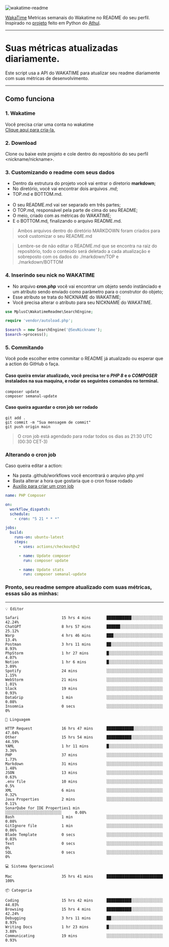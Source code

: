 ![wakatime-readme](https://socialify.git.ci/bymatheus/wakatime-readme/image?description=1&descriptionEditable=M%C3%A9tricas%20semanais%20do%20Wakatime%20no%20seu%20README%20de%20perfil.&font=KoHo&forks=1&language=1&owner=1&pattern=Signal&stargazers=1&theme=Dark)

[WakaTime](https://wakatime.com) Metricas semanais do Wakatime no README do seu perfil. <br>
Inspirado no [projeto](https://github.com/athul/waka-readme) feito em Python do [Athul](https://github.com/athul).
___

# Suas métricas atualizadas diariamente.
Este script usa a API do WAKATIME para atualizar seu readme diariamente com suas métricas de desenvolvimento.

___

## Como funciona

### 1. Wakatime
Você precisa criar uma conta no wakatime <br>
[Clique aqui para cria-la.](https://wakatime.com) 

### 2. Download
Clone ou baixe este projeto e cole dentro do repositório do seu perfil <nickname/nickname>.

### 3. Customizando o readme com seus dados
- Dentro da estrutura do projeto você vai entrar o diretorio **markdown**;  
- No diretório, você vai encontrar dois arquivos *.md*;
- TOP.md e BOTTOM.md.
<br><br>
- O seu README.md vai ser separado em três partes; 
- O TOP.md, responsável pela parte de cima do seu README;
- O meio, criado com as métricas do WAKATIME;
- E o BOTTOM.md, finalizando o arquivo README.md.<br>

> Ambos arquivos dentro do diretório MARKDOWN foram criados para você customizar o seu README.md

> Lembre-se de não editar o README.md que se encontra na raiz do repositório, todo o conteúdo será deletado a cada atualização e sobreposto com os dados do ./markdown/TOP e ./markdown/BOTTOM

### 4. Inserindo seu nick no WAKATIME
- No arquivo **cron.php** você vai encontrar um objeto sendo instânciado e um atributo sendo enviado como parâmetro para o construtor do objeto;
- Esse atributo se trata do NICKNAME do WAKATIME;
- Você precisa alterar o atributo para seu NICKNAME do WAKATIME.

```php
use MplusC\WakatimeReadme\SearchEngine;

require 'vendor/autoload.php';

$search = new SearchEngine('@SeuNickname');
$search->process();
```

### 5. Commitando
Você pode escolher entre commitar o README já atualizado ou esperar que a action do GitHub o faça. <br>

#### Caso queira enviar atualizado, você precisa ter o *PHP 8* e o *COMPOSER* instalados na sua maquina, e rodar os seguintes comandos no terminal.
```composer
composer update
composer semanal-update 
```

#### Caso queira aguardar o cron job ser rodado 
```git 
git add .
git commit -m "Sua mensagem de commit"
git push origin main
```

>O cron job está agendado para rodar todos os dias as 21:30 UTC (00:30 CET-3) 

### Alterando o cron job
Caso queira editar a action:

- Na pasta .github/workflows você encontrará o arquivo php.yml
- Basta alterar a hora que gostaria que o cron fosse rodado
- [Auxilio para criar um cron job](https://crontab.guru)

```yml
name: PHP Composer

on:
  workflow_dispatch:
  schedule:
    - cron: "5 21 * * *"

jobs:
  build:
    runs-on: ubuntu-latest
    steps:
      - uses: actions/checkout@v2

      - name: Update composer
        run: composer update

      - name: Update stats
        run: composer semanal-update
```

### Pronto, seu readme sempre atualizado com suas métricas, essas são as minhas:

___
```text
💡 Editor

Safari                   15 hrs 4 mins       ███████████░░░░░░░░░░░░░░     42.24%
ChatGPT                  8 hrs 57 mins       ██████░░░░░░░░░░░░░░░░░░░     25.12%
Warp                     4 hrs 46 mins       ███░░░░░░░░░░░░░░░░░░░░░░      13.4%
Postman                  3 hrs 11 mins       ██░░░░░░░░░░░░░░░░░░░░░░░      8.93%
PhpStorm                 1 hr 27 mins        █░░░░░░░░░░░░░░░░░░░░░░░░      4.07%
Notion                   1 hr 6 mins         █░░░░░░░░░░░░░░░░░░░░░░░░      3.09%
Spotify                  24 mins             ░░░░░░░░░░░░░░░░░░░░░░░░░      1.15%
WebStorm                 21 mins             ░░░░░░░░░░░░░░░░░░░░░░░░░      1.01%
Slack                    19 mins             ░░░░░░░░░░░░░░░░░░░░░░░░░      0.93%
DataGrip                 1 min               ░░░░░░░░░░░░░░░░░░░░░░░░░      0.08%
Insomnia                 0 secs              ░░░░░░░░░░░░░░░░░░░░░░░░░         0%
```
```text
💬 Linguagem

HTTP Request             16 hrs 47 mins      ████████████░░░░░░░░░░░░░     47.04%
Other                    15 hrs 54 mins      ███████████░░░░░░░░░░░░░░     44.59%
YAML                     1 hr 11 mins        █░░░░░░░░░░░░░░░░░░░░░░░░      3.36%
PHP                      37 mins             ░░░░░░░░░░░░░░░░░░░░░░░░░      1.73%
Markdown                 31 mins             ░░░░░░░░░░░░░░░░░░░░░░░░░      1.48%
JSON                     13 mins             ░░░░░░░░░░░░░░░░░░░░░░░░░      0.63%
.env file                10 mins             ░░░░░░░░░░░░░░░░░░░░░░░░░       0.5%
XML                      6 mins              ░░░░░░░░░░░░░░░░░░░░░░░░░      0.32%
Java Properties          2 mins              ░░░░░░░░░░░░░░░░░░░░░░░░░      0.11%
SonarQube for IDE Properties1 min               ░░░░░░░░░░░░░░░░░░░░░░░░░      0.08%
Bash                     1 min               ░░░░░░░░░░░░░░░░░░░░░░░░░      0.08%
GitIgnore file           1 min               ░░░░░░░░░░░░░░░░░░░░░░░░░      0.06%
Blade Template           0 secs              ░░░░░░░░░░░░░░░░░░░░░░░░░      0.03%
Text                     0 secs              ░░░░░░░░░░░░░░░░░░░░░░░░░         0%
SQL                      0 secs              ░░░░░░░░░░░░░░░░░░░░░░░░░         0%
```
```text
💻 Sistema Operacional

Mac                      35 hrs 41 mins      █████████████████████████       100%
```
```text
📦 Categoria

Coding                   15 hrs 42 mins      ███████████░░░░░░░░░░░░░░     44.03%
Browsing                 15 hrs 4 mins       ███████████░░░░░░░░░░░░░░     42.24%
Debugging                3 hrs 11 mins       ██░░░░░░░░░░░░░░░░░░░░░░░      8.93%
Writing Docs             1 hr 23 mins        █░░░░░░░░░░░░░░░░░░░░░░░░      3.88%
Communicating            19 mins             ░░░░░░░░░░░░░░░░░░░░░░░░░      0.93%
```
